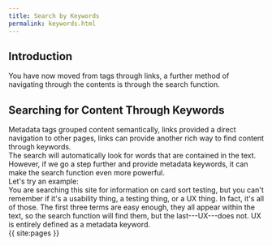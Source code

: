 ```yaml
---
title: Search by Keywords  
permalink: keywords.html
---
```

## Introduction  
You have now moved from tags through links, a further method of navigating through the contents is through the search function.    

## Searching for Content Through Keywords      
Metadata tags grouped content semantically, links provided a direct navigation to other pages, links can provide another rich way to find content through keywords.  
The search will automatically look for words that are contained in the text. However, if we go a step further and provide metadata keywords, it can make the search function even more powerful.    
Let's try an example:    
You are searching this site for information on card sort testing, but you can't remember if it's a usability thing, a testing thing, or a UX thing. In fact, it's all of those. The first three terms are easy enough, they all appear within the text, so the search function will find them, but the last---UX---does not. UX is entirely defined as a metadata keyword.   
{{ site:pages }}  
